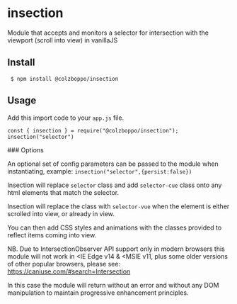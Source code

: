 # insection
Module that accepts and monitors a selector for intersection with the viewport (scroll into view) in vanillaJS


## Install
``` $ npm install @colzboppo/insection```


## Usage

Add this import code to your `app.js` file.

```
const { insection } = require("@colzboppo/insection");
insection("selector") 
```


### Options

An optional set of config parameters can be passed to the module when instantiating, example: `insection("selector",{persist:false})`

Insection will replace `selector` class and add `selector-cue` class onto any html elements that match the selector.

Insection will replace the class with `selector-vue` when the element is either scrolled into view, or already in view.

You can then add CSS styles and animations with the classes provided to reflect items coming into view.

NB. Due to IntersectionObserver API support only in modern browsers this module will not work in <IE Edge v14 & <MSIE v11, plus some older versions of other popular browsers, please see: https://caniuse.com/#search=Intersection

In this case the module will return without an error and without any DOM manipulation to maintain progressive enhancement principles.
